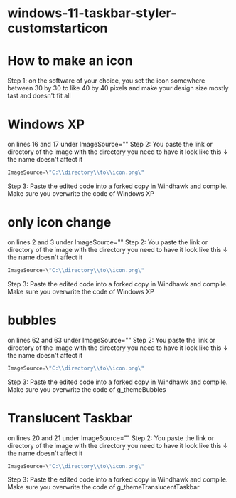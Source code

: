 # windows-11-taskbar-styler-customstarticon

# How to make an icon 

Step 1: on the software of your choice, you set the icon somewhere between 30 by 30 to like 40 by 40 pixels and make your design size mostly tast and doesn't fit all 

# Windows XP

on lines 16 and 17 under ImageSource=\"\"
Step 2: You paste the link or directory of the image with the directory you need to have it look like this ↓ the name doesn't affect it

```cpp
ImageSource=\"C:\\directory\\to\\icon.png\"
```

Step 3: Paste the edited code into a forked copy in Windhawk and compile. Make sure you overwrite the code of Windows XP

# only icon change
on lines 2 and 3 under ImageSource=\"\"
Step 2: You paste the link or directory of the image with the directory you need to have it look like this ↓ the name doesn't affect it
```cpp
ImageSource=\"C:\\directory\\to\\icon.png\"
```

Step 3: Paste the edited code into a forked copy in Windhawk and compile. Make sure you overwrite the code of Windows XP

# bubbles

on lines 62 and 63 under ImageSource=\"\"
Step 2: You paste the link or directory of the image with the directory you need to have it look like this ↓ the name doesn't affect it

```cpp
ImageSource=\"C:\\directory\\to\\icon.png\"
```

Step 3: Paste the edited code into a forked copy in Windhawk and compile. Make sure you overwrite the code of g_themeBubbles

# Translucent Taskbar

on lines 20 and 21 under ImageSource=\"\"
Step 2: You paste the link or directory of the image with the directory you need to have it look like this ↓ the name doesn't affect it

```cpp
ImageSource=\"C:\\directory\\to\\icon.png\"
```

Step 3: Paste the edited code into a forked copy in Windhawk and compile. Make sure you overwrite the code of g_themeTranslucentTaskbar


